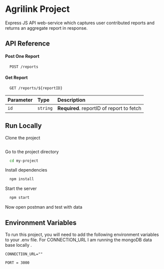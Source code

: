 
# Agrilink Project

Express JS API web-service which captures user contributed
reports and returns an aggregate report in response.


## API Reference

#### Post One Report

```http
  POST /reports
```

#### Get Report

```http
  GET /reports/${reportID}
```

| Parameter | Type     | Description                       |
| :-------- | :------- | :-------------------------------- |
| `id`      | `string` | **Required**. reportID of report to fetch |



## Run Locally

Clone the project

```bash
```

Go to the project directory

```bash
  cd my-project
```

Install dependencies

```bash
  npm install
```

Start the server

```bash
  npm start
```
Now open postman and test with data

## Environment Variables

To run this project, you will need to add the following environment variables to your .env file.
For CONNECTION_URL I am running the mongoDB data base locally . 

`CONNECTION_URL=""`

`PORT = 3000`






